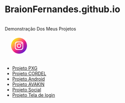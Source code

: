 # BraionFernandes.github.io
<br>
 Demonstração Dos Meus Projetos
<br>
<a href="https://instagram.com/braion_f_reis/"><img src="AVAKIN/imagens/social/instagram.png" alt="" style="width: 50px; padding: 20px;"></a>
<br>
<ul>
    <li><a href="https://braionfernandes.github.io/PXG/PokeXGames.html" target="_blank">Projeto PXG</a></li>
    <li><a href="https://braionfernandes.github.io/CORDEL/Principal.html" target="_blank">Projeto CORDEL</a></li>
    <li><a href="https://braionfernandes.github.io/Android/android.html" target="_blank">Projeto Android</a></li>
    <li><a href="https://braionfernandes.github.io/AVAKIN/avakin1.html" target="_blank">Projeto AVAKIN</a></li>
    <li><a href="https://braionfernandes.github.io/REDESSOCIAIS/index.html" target="_blank">Projeto Social</a></li>
    <li><a href="https://braionfernandes.github.io/LOGIN/index.html" target="_blank">Projeto Tela de login</a></li>
</ul>